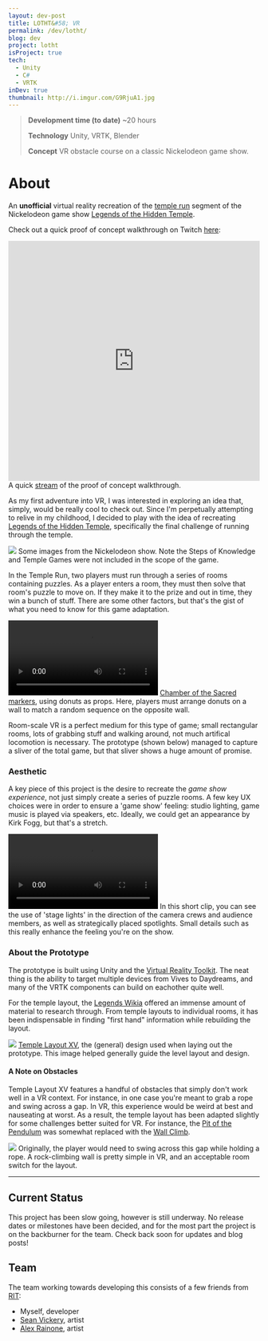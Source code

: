 ```yaml
---
layout: dev-post
title: LOTHT&#58; VR
permalink: /dev/lotht/
blog: dev
project: lotht
isProject: true
tech:
  - Unity
  - C#
  - VRTK
inDev: true
thumbnail: http://i.imgur.com/G9RjuA1.jpg
---
```


>**Development time (to date)** ~20 hours
>
>**Technology** Unity, VRTK, Blender
>
>**Concept** VR obstacle course on a classic Nickelodeon game show.

# About

An **unofficial** virtual reality recreation of the [temple run](https://www.youtube.com/watch?v=7cHJ8xaGmMg#t=20s) segment of the Nickelodeon game show [Legends of the Hidden Temple](https://en.wikipedia.org/wiki/Legends_of_the_Hidden_Temple).

Check out a quick proof of concept walkthrough on Twitch [here](https://www.twitch.tv/videos/158444071):

<iframe style="display: block; margin: 0 auto; width: 100%;" src="https://player.twitch.tv/?video=v158444071&autoplay=false" frameborder="0" allowfullscreen="true" scrolling="no" height="480" width="620"></iframe>
<label>A quick <a href="https://www.twitch.tv/videos/158444071" target="_blank">stream</a> of the proof of concept walkthrough.</label>

As my first adventure into VR, I was interested in exploring an idea that, simply, would be really cool to check out. Since I'm perpetually attempting to relive in my childhood, I decided to play with the idea of recreating [Legends of the Hidden Temple](https://en.wikipedia.org/wiki/Legends_of_the_Hidden_Temple), specifically the final challenge of running through the temple.

<img src="https://i.imgur.com/RehNAPI.png" />
<label>Some images from the Nickelodeon show. Note the Steps of Knowledge and Temple Games were not included in the scope of the game.</label>

In the Temple Run, two players must run through a series of rooms containing puzzles. As a player enters a room, they must then solve that room's puzzle to move on. If they make it to the prize and out in time, they win a bunch of stuff. There are some other factors, but that's the gist of what you need to know for this game adaptation.

<video class="slow" src="https://i.imgur.com/T07jvut.mp4" loop autoPlay controls></video>
<label><a href="http://legends.wikia.com/wiki/The_Chamber_of_the_Sacred_Markers" target="_blank">Chamber of the Sacred markers</a>, using donuts as props. Here, players must arrange donuts on a wall to match a random sequence on the opposite wall.</label>

Room-scale VR is a perfect medium for this type of game; small rectangular rooms, lots of grabbing stuff and walking around, not much artifical locomotion is necessary. The prototype (shown below) managed to capture a sliver of the total game, but that sliver shows a huge amount of promise.

### Aesthetic

A key piece of this project is the desire to recreate the _game show experience_, not just simply create a series of puzzle rooms. A few key UX choices were in order to ensure a 'game show' feeling: studio lighting, game music is played via speakers, etc. Ideally, we could get an appearance by Kirk Fogg, but that's a stretch.

<video class="slow" src="https://i.imgur.com/amJaSWV.mp4" loop autoPlay controls></video>
<label>In this short clip, you can see the use of 'stage lights' in the direction of the camera crews and audience members, as well as strategically placed spotlights. Small details such as this really enhance the feeling you're on the show.</label>


### About the Prototype

The prototype is built using Unity and the [Virtual Reality Toolkit](https://vrtoolkit.readme.io/). The neat thing is the ability to target multiple devices from Vives to Daydreams, and many of the VRTK components can build on eachother quite well.

For the temple layout, the [Legends Wikia](http://legends.wikia.com) offered an immense amount of material to research through. From temple layouts to individual rooms, it has been indispensable in finding "first hand" information while rebuilding the layout.

<img src="https://i.imgur.com/mKw8sDf.png" />
<label><a href="http://legends.wikia.com/wiki/Temple_Layout_XV" target="_blank">Temple Layout XV</a>, the (general) design used when laying out the prototype. This image helped generally guide the level layout and design.</label>

#### A Note on Obstacles

Temple Layout XV features a handful of obstacles that simply don't work well in a VR context. For instance, in one case you're meant to grab a rope and swing across a gap. In VR, this experience would be weird at best and nauseating at worst. As a result, the temple layout has been adapted slightly for some challenges better suited for VR. For instance, the [Pit of the Pendulum](http://legends.wikia.com/wiki/The_Pit_of_the_Pendulum) was somewhat replaced with the [Wall&nbsp;Climb](http://legends.wikia.com/wiki/The_Wall_Climb).


<img src="http://i.imgur.com/faJHzER.jpg" />
<label>Originally, the player would need to swing across this gap while holding a rope. A rock-climbing wall is pretty simple in VR, and an acceptable room switch for the layout.</label>

---

## Current Status

This project has been slow going, however is still underway. No release dates or milestones have been decided, and for the most part the project is on the backburner for the team. Check back soon for updates and blog posts!

## Team

The team working towards developing this consists of a few friends from [RIT](https://rit.edu/):

- Myself, developer
- [Sean Vickery](https://www.linkedin.com/in/seanvickery), artist
- [Alex Rainone](https://twitter.com/alexrain1), artist
